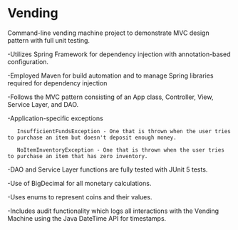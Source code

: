 # Vending
Command-line vending machine project to demonstrate MVC design pattern with full unit testing.

-Utilizes Spring Framework for dependency injection with annotation-based configuration.

-Employed Maven for build automation and to manage Spring libraries required for dependency injection

-Follows the MVC pattern consisting of an App class, Controller, View, Service Layer, and DAO.

-Application-specific exceptions 
     
       InsufficientFundsException - One that is thrown when the user tries to purchase an item but doesn't deposit enough money.
       
       NoItemInventoryException - One that is thrown when the user tries to purchase an item that has zero inventory.
       
-DAO and Service Layer functions are fully tested with JUnit 5 tests.

-Use of BigDecimal for all monetary calculations.

-Uses enums to represent coins and their values.

-Includes audit functionality which logs all interactions with the Vending Machine using the Java DateTime API for timestamps.
